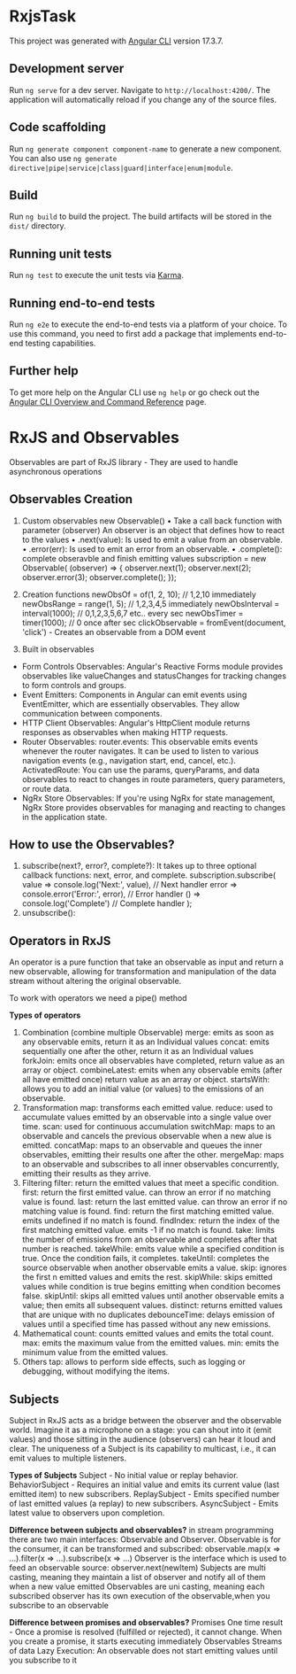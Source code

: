 # RxjsTask

This project was generated with [Angular CLI](https://github.com/angular/angular-cli) version 17.3.7.

## Development server

Run `ng serve` for a dev server. Navigate to `http://localhost:4200/`. The application will automatically reload if you change any of the source files.

## Code scaffolding

Run `ng generate component component-name` to generate a new component. You can also use `ng generate directive|pipe|service|class|guard|interface|enum|module`.

## Build

Run `ng build` to build the project. The build artifacts will be stored in the `dist/` directory.

## Running unit tests

Run `ng test` to execute the unit tests via [Karma](https://karma-runner.github.io).

## Running end-to-end tests

Run `ng e2e` to execute the end-to-end tests via a platform of your choice. To use this command, you need to first add a package that implements end-to-end testing capabilities.

## Further help

To get more help on the Angular CLI use `ng help` or go check out the [Angular CLI Overview and Command Reference](https://angular.io/cli) page.


# RxJS and Observables 
Observables are part of RxJS library - They are used to handle asynchronous operations

## Observables Creation
1) Custom observables new Observable()
•	Take a call back function with parameter (observer) An observer is an object that defines how to react to the values
•	.next(value):
Is used to emit a value from an observable. 
•	.error(err):
Is used to emit an error from an observable. 
•	.complete():
complete obseravble and finish emitting values 
subscription = new Observable<number>( (observer) => {
    observer.next(1);
    observer.next(2);
    observer.error(3);
    observer.complete();
  });

2) Creation functions
newObsOf = of(1, 2, 10); // 1,2,10 immediately
newObsRange = range(1, 5); // 1,2,3,4,5 immediately
newObsInterval = interval(1000); // 0,1,2,3,5,6,7 etc.. every sec
newObsTimer = timer(1000); // 0 once after sec
clickObservable = fromEvent(document, 'click') - Creates an observable from a DOM event

3) Built in observables
- Form Controls Observables:
Angular's Reactive Forms module provides observables like valueChanges and statusChanges for tracking changes to form controls and groups.
- Event Emitters:
Components in Angular can emit events using EventEmitter, which are essentially observables. They allow communication between components.
- HTTP Client Observables:
Angular's HttpClient module returns responses as observables when making HTTP requests.
-	Router Observables:
router.events: This observable emits events whenever the router navigates. It can be used to listen to various navigation events (e.g., navigation start, end, cancel, etc.).
ActivatedRoute: You can use the params, queryParams, and data observables to react to changes in route parameters, query parameters, or route data.
-	NgRx Store Observables:
If you're using NgRx for state management, NgRx Store provides observables for managing and reacting to changes in the application state.

## How to use the Observables?
1) subscribe(next?, error?, complete?):
It takes up to three optional callback functions: next, error, and complete. 
subscription.subscribe(
  value => console.log('Next:', value), // Next handler
  error => console.error('Error:', error), // Error handler
  () => console.log('Complete') // Complete handler
);
2) unsubscribe():

## Operators in RxJS
An operator is a pure function that take an observable as input and return a new observable, allowing for transformation and manipulation of the data stream without altering the original observable.

To work with operators we need a pipe() method

**Types of operators**
1) Combination (combine multiple Observable)
merge: emits as soon as any observable emits, return it as an Individual values
concat: emits sequentially one after the other, return it as an Individual values
forkJoin: emits once all observables have completed, return value as an array or object.
combineLatest: emits when any observable emits (after all have emitted once) return value as an array or object.
startsWith: allows you to add an initial value (or values) to the emissions of an observable.
2) Transformation 
map: transforms each emitted value.
reduce: used to accumulate values emitted by an observable into a single value over time.
scan: used for continuous accumulation 
switchMap: maps to an observable and cancels the previous observable when a new alue is emitted.
concatMap: maps to an observable and queues the inner observables, emitting their results one after the other.
mergeMap: maps to an observable and subscribes to all inner observables concurrently, emitting their results as they arrive.
3) Filtering 
filter: return the emitted values that meet a specific condition.
first: return the first emitted value. can throw an error if no matching value is found.
last: return the last emitted value. can throw an error if no matching value is found.
find: return the first matching emitted value. emits undefined if no match is found.
findIndex: return the index of the first matching emitted value. emits -1 if no match is found.
take: limits the number of emissions from an observable and completes after that number is reached.
takeWhile: emits value while a specified condition is true. Once the condition fails, it completes.
takeUntil: completes the source observable when another observable emits a value.
skip: ignores the first n emitted values and emits the rest.
skipWhile: skips emitted values while condition is true begins emitting when condition becomes false.
skipUntil: skips all emitted values until another observable emits a value; then emits all subsequent values.
distinct: returns emitted values that are unique with no duplicates
debounceTime: delays emission of values until a specified time has passed without any new emissions.
4) Mathematical 
count: counts emitted values and emits the total count.
max: emits the maximum value from the emitted values.
min: emits the minimum value from the emitted values.
5) Others
tap: allows to perform side effects, such as logging or debugging, without modifying the items.

## Subjects 
Subject in RxJS acts as a bridge between the observer and the observable world. Imagine it as a microphone on a stage: you can shout into it (emit values) and those sitting in the audience (observers) can hear it loud and clear. The uniqueness of a Subject is its capability to multicast, i.e., it can emit values to multiple listeners.

**Types of Subjects**
Subject - No initial value or replay behavior.
BehaviorSubject - Requires an initial value and emits its current value (last emitted item) to new subscribers.
ReplaySubject - Emits specified number of last emitted values (a replay) to new subscribers.
AsyncSubject - Emits latest value to observers upon completion.

**Difference between subjects and observables?**
in stream programming there are two main interfaces: Observable and Observer.
Observable is for the consumer, it can be transformed and subscribed:
observable.map(x => ...).filter(x => ...).subscribe(x => ...)
Observer is the interface which is used to feed an observable source:
observer.next(newItem)
Subjects are multi casting, meaning they maintain a list of observer and notify all of them when a new value emitted
Observables are uni casting, meaning each subscribed observer has its own execution of the observable,when you subscribe to an observable

**Difference between promises and observables?**
Promises 
One time result - Once a promise is resolved (fulfilled or rejected), it cannot change.
When you create a promise, it starts executing immediately
Observables 
Streams of data
Lazy Execution: An observable does not start emitting values until you subscribe to it

